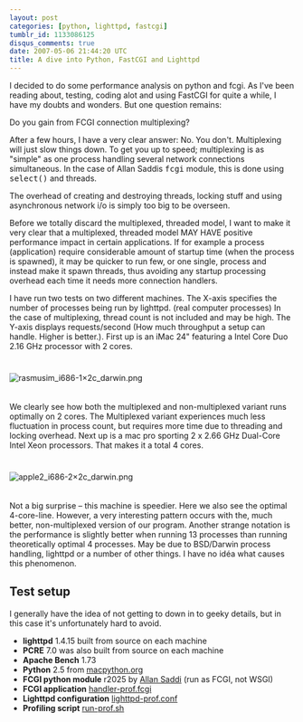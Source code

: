 ```yaml
---
layout: post
categories: [python, lighttpd, fastcgi]
tumblr_id: 1133086125
disqus_comments: true
date: 2007-05-06 21:44:20 UTC
title: A dive into Python, FastCGI and Lighttpd
---
```


I decided to do some performance analysis on python and fcgi.
As I've been reading about, testing, coding alot and using FastCGI for quite a while, I have my doubts and wonders. But one question remains:

<p class="big">Do you gain from FCGI connection multiplexing?</p>

After a few hours, I have a very clear answer:
No. You don't. Multiplexing will just slow things down. To get you up to speed; multiplexing is as "simple" as one process handling several network connections simultaneous. In the case of Allan Saddis <tt>fcgi</tt> module, this is done using <tt>select()</tt> and threads.

The overhead of creating and destroying threads, locking stuff and using asynchronous network i/o is simply too big to be overseen.

Before we totally discard the multiplexed, threaded model, I want to make it very clear that a multiplexed, threaded model MAY HAVE positive performance impact in certain applications. If for example a process (application) require considerable amount of startup time (when the process is spawned), it may be quicker to run few, or one single, process and instead make it spawn threads, thus avoiding any startup processing overhead each time it needs more connection handlers.

I have run two tests on two different machines. The X-axis specifies the number of processes being run by lighttpd. (real computer processes) In the case of multiplexing, thread count is not included and may be high. The Y-axis displays requests/second (How much throughput a setup can handle. Higher is better.).
First up is an iMac 24" featuring a Intel Core Duo 2.16 GHz processor with 2 cores.

<img src='/attachments/2007/05/rasmusim_i686-1x2c_darwin.png' alt='rasmusim_i686-1×2c_darwin.png' style="margin-top:25px;margin-bottom:20px" />

We clearly see how both the multiplexed and non-multiplexed variant runs optimally on 2 cores. The Multiplexed variant experiences much less fluctuation in process count, but requires more time due to threading and locking overhead.
Next up is a mac pro sporting 2 x 2.66 GHz Dual-Core Intel Xeon processors. That makes it a total 4 cores.

<img src='/attachments/2007/05/apple2_i686-2x2c_darwin.png' alt='apple2_i686-2×2c_darwin.png' style="margin-top:25px;margin-bottom:20px" />

Not a big surprise – this machine is speedier. Here we also see the optimal 4-core-line. However, a very interesting pattern occurs with the, much better, non-multiplexed version of our program. Another strange notation is the performance is slightly better when running 13 processes than running theoretically optimal 4 processes. May be due to BSD/Darwin process handling, lighttpd or a number of other things. I have no idéa what causes this phenomenon.


<h2>Test setup</h2>
I generally have the idea of not getting to down in to geeky details, but in this case it's unfortunately hard to avoid.
<ul>
<li><b>lighttpd</b> 1.4.15 built from source on each machine</li>
<li><b>PCRE</b> 7.0 was also built from source on each machine</li>
<li><b>Apache Bench</b> 1.73</li>
<li><b>Python</b> 2.5 from <a href="http://macpython.org/packages/py25-fat/">macpython.org</a></li>
<li><b>FCGI python module</b> r2025 by <a href="saddi.com">Allan Saddi</a> (run as FCGI, not WSGI)</li>
<li><b>FCGI application</b> <a href="/attachments/2007/05/handler-prof.txt">handler-prof.fcgi</a></li>
<li><b>Lighttpd configuration</b> <a href="/attachments/2007/05/lighttpd-prof.txt">lighttpd-prof.conf</a></li>
<li><b>Profiling script</b> <a href="/attachments/2007/05/run-prof.txt">run-prof.sh</a></li>
</ul>

